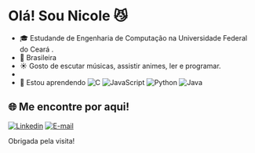 # Olá! Sou Nicole 😼
- 🎓 Estudande de Engenharia de Computação na Universidade Federal do Ceará .
- 🌱 Brasileira
- ☀️ Gosto de escutar músicas, assistir animes, ler e programar.
- 
- 🧠 Estou aprendendo ![C](https://img.shields.io/badge/c-%2300599C.svg?style=for-the-badge&logo=c&logoColor=white) ![JavaScript](https://img.shields.io/badge/javascript-%23323330.svg?style=for-the-badge&logo=javascript&logoColor=%23F7DF1E) ![Python](https://img.shields.io/badge/python-3670A0?style=for-the-badge&logo=python&logoColor=ffdd54) ![Java](https://img.shields.io/badge/java-%23ED8B00.svg?style=for-the-badge&logo=openjdk&logoColor=white)


## 🌐 Me encontre por aqui! 

[![Linkedin](https://img.shields.io/badge/LinkedIn-0077B5?style=for-the-badge&logo=linkedin&logoColor=white)](https://www.linkedin.com/in/nicole-souza-039598294/) [![E-mail](https://img.shields.io/badge/Gmail-D14836?style=for-the-badge&logo=gmail&logoColor=white
)](mailto:nicolesouza09@gmail.com)

Obrigada pela visita!
